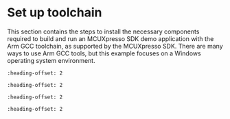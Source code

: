 # Set up toolchain

This section contains the steps to install the necessary components required to build and run an MCUXpresso SDK demo application with the Arm GCC toolchain, as supported by the MCUXpresso SDK. There are many ways to use Arm GCC tools, but this example focuses on a Windows operating system environment.


```{include} install_gcc_arm_embedded_tool_chain.md
:heading-offset: 2
```

```{include} install_mingw_only_required_on_windows_os.md
:heading-offset: 2
```

```{include} add_a_new_system_environment_variable_for_armgcc_d.md
:heading-offset: 2
```

```{include} install_cmake.md
:heading-offset: 2
```

